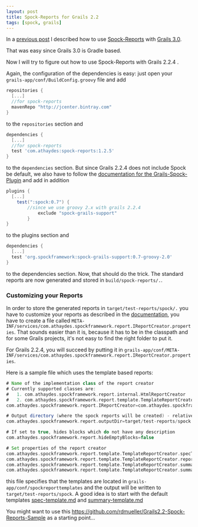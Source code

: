 ```yaml
---
layout: post
title: Spock-Reports for Grails 2.2
tags: [spock, grails]
---
```


In a [previous post](https://rdmueller.github.io/Spock-Reports-with-Grails-3.0/) I described how to use [Spock-Reports](https://github.com/renatoathaydes/spock-reports) with [Grails 3.0](http://www.grails.org). 

That was easy since Grails 3.0 is Gradle based.

Now I will try to figure out how to use Spock-Reports with Grails 2.2.4 .

Again, the configuration of the dependencies is easy: just open your `grails-app/conf/BuildConfig.groovy` file and add

```groovy
repositories {
  [...]
  //for spock-reports
  mavenRepo "http://jcenter.bintray.com"
}
```

to the `repositories` section and

```groovy
dependencies {
  [...]
  //for spock-reports
  test 'com.athaydes:spock-reports:1.2.5'  
}
```

to the `dependencies` section. But since Grails 2.2.4 does not include Spock be default, we also have to follow the 
[documentation for the Grails-Spock-Plugin](https://grails.org/plugin/spock) and add in addition

```groovy
plugins {
  [...]
	test(":spock:0.7") {
	    //since we use groovy 2.x with grails 2.2.4
      	    exclude "spock-grails-support"
    	}
}
```

to the plugins section and 

```groovy
dependencies {
  [...]
  test 'org.spockframework:spock-grails-support:0.7-groovy-2.0'
}
```

to the dependencies section. Now, that should do the trick. The standard reports are now generated and stored in `build/spock-reports/.`.

### Customizing your Reports

In order to store the generated reports in `target/test-reports/spock/.` you have to customize your reports as described in the [documentation](https://github.com/renatoathaydes/spock-reports#customizing-the-reports), you have to create a file called `META-INF/services/com.athaydes.spockframework.report.IReportCreator.properties`. 
That sounds easier than it is, because it has to be in the classpath and for some Grails projects, it's not easy to find the right folder to put it.

For Grails 2.2.4, you will succeed by putting it in `grails-app/conf/META-INF/services/com.athaydes.spockframework.report.IReportCreator.properties`.

Here is a sample file which uses the template based reports:

```groovy
# Name of the implementation class of the report creator
# Currently supported classes are:
#   1. com.athaydes.spockframework.report.internal.HtmlReportCreator
#   2. com.athaydes.spockframework.report.template.TemplateReportCreator
com.athaydes.spockframework.report.IReportCreator=com.athaydes.spockframework.report.template.TemplateReportCreator

# Output directory (where the spock reports will be created) - relative to working directory
com.athaydes.spockframework.report.outputDir=target/test-reports/spock

# If set to true, hides blocks which do not have any description
com.athaydes.spockframework.report.hideEmptyBlocks=false

# Set properties of the report creator
com.athaydes.spockframework.report.template.TemplateReportCreator.specTemplateFile=/spockreporttemplate/spec-template.md
com.athaydes.spockframework.report.template.TemplateReportCreator.reportFileExtension=md
com.athaydes.spockframework.report.template.TemplateReportCreator.summaryTemplateFile=/spockreporttemplate/summary-template.md
com.athaydes.spockframework.report.template.TemplateReportCreator.summaryFileName=summary.md
```

this file specifies that the templates are located in `grails-app/conf/spockreporttemplates` and the output
will be written to `target/test-reports/spock`. A good idea is to start with the default templates [spec-template.md](https://github.com/renatoathaydes/spock-reports/blob/master/src/main/resources/templateReportCreator/spec-template.md) and [summary-template.md](https://github.com/renatoathaydes/spock-reports/blob/master/src/main/resources/templateReportCreator/summary-template.md)

You might want to use this https://github.com/rdmueller/Grails2.2-Spock-Reports-Sample as a starting point...
